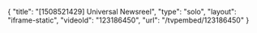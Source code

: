 {
    "title": "[1508521429] Universal Newsreel",
    "type": "solo",
    "layout": "iframe-static",
    "videoId": "123186450",
    "url": "\/tvpembed\/123186450"
}